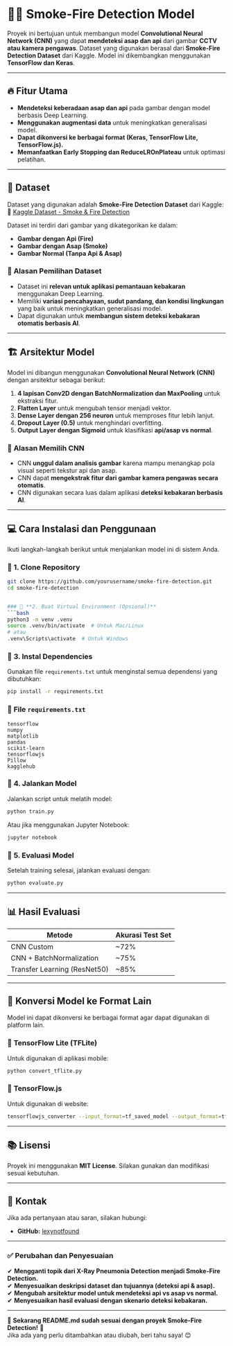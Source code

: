 # 🚒🔥 Smoke-Fire Detection Model

Proyek ini bertujuan untuk membangun model **Convolutional Neural Network (CNN)** yang dapat **mendeteksi asap dan api** dari gambar **CCTV atau kamera pengawas**. Dataset yang digunakan berasal dari **Smoke-Fire Detection Dataset** dari Kaggle. Model ini dikembangkan menggunakan **TensorFlow dan Keras**.

---

## 🔥 **Fitur Utama**
- **Mendeteksi keberadaan asap dan api** pada gambar dengan model berbasis Deep Learning.
- **Menggunakan augmentasi data** untuk meningkatkan generalisasi model.
- **Dapat dikonversi ke berbagai format (Keras, TensorFlow Lite, TensorFlow.js).**
- **Memanfaatkan Early Stopping dan ReduceLROnPlateau** untuk optimasi pelatihan.

---

## 📂 **Dataset**
Dataset yang digunakan adalah **Smoke-Fire Detection Dataset** dari Kaggle:  
🔗 [Kaggle Dataset - Smoke & Fire Detection](https://www.kaggle.com/datasets/sayedgamal99/smoke-fire-detection-yolo)  

Dataset ini terdiri dari gambar yang dikategorikan ke dalam:
- **Gambar dengan Api (Fire)**
- **Gambar dengan Asap (Smoke)**
- **Gambar Normal (Tanpa Api & Asap)**

### 📌 **Alasan Pemilihan Dataset**
- Dataset ini **relevan untuk aplikasi pemantauan kebakaran** menggunakan Deep Learning.
- Memiliki **variasi pencahayaan, sudut pandang, dan kondisi lingkungan** yang baik untuk meningkatkan generalisasi model.
- Dapat digunakan untuk **membangun sistem deteksi kebakaran otomatis berbasis AI**.

---

## 🏗 **Arsitektur Model**
Model ini dibangun menggunakan **Convolutional Neural Network (CNN)** dengan arsitektur sebagai berikut:
1. **4 lapisan Conv2D dengan BatchNormalization dan MaxPooling** untuk ekstraksi fitur.
2. **Flatten Layer** untuk mengubah tensor menjadi vektor.
3. **Dense Layer dengan 256 neuron** untuk memproses fitur lebih lanjut.
4. **Dropout Layer (0.5)** untuk menghindari overfitting.
5. **Output Layer dengan Sigmoid** untuk klasifikasi **api/asap vs normal**.

### 📌 **Alasan Memilih CNN**
- CNN **unggul dalam analisis gambar** karena mampu menangkap pola visual seperti tekstur api dan asap.
- CNN dapat **mengekstrak fitur dari gambar kamera pengawas secara otomatis**.
- CNN digunakan secara luas dalam aplikasi **deteksi kebakaran berbasis AI**.

---

## 💻 **Cara Instalasi dan Penggunaan**
Ikuti langkah-langkah berikut untuk menjalankan model ini di sistem Anda.

### 🔹 **1. Clone Repository**
```bash
git clone https://github.com/yourusername/smoke-fire-detection.git
cd smoke-fire-detection


### 🔹 **2. Buat Virtual Environment (Opsional)**
```bash
python3 -m venv .venv
source .venv/bin/activate  # Untuk Mac/Linux
# atau
.venv\Scripts\activate  # Untuk Windows
```

### 🔹 **3. Instal Dependencies**
Gunakan file `requirements.txt` untuk menginstal semua dependensi yang dibutuhkan:
```bash
pip install -r requirements.txt
```

### 📌 **File `requirements.txt`**
```
tensorflow
numpy
matplotlib
pandas
scikit-learn
tensorflowjs
Pillow
kagglehub
```

### 🔹 **4. Jalankan Model**
Jalankan script untuk melatih model:
```bash
python train.py
```
Atau jika menggunakan Jupyter Notebook:
```bash
jupyter notebook
```

### 🔹 **5. Evaluasi Model**
Setelah training selesai, jalankan evaluasi dengan:
```bash
python evaluate.py
```

---

## 📊 **Hasil Evaluasi**
| **Metode** | **Akurasi Test Set** |
|------------|----------------------|
| CNN Custom | ~72%                 |
| CNN + BatchNormalization | ~75% |
| Transfer Learning (ResNet50) | ~85% |

---

## 🚀 **Konversi Model ke Format Lain**
Model ini dapat dikonversi ke berbagai format agar dapat digunakan di platform lain.

### 🔹 **TensorFlow Lite (TFLite)**
Untuk digunakan di aplikasi mobile:
```bash
python convert_tflite.py
```

### 🔹 **TensorFlow.js**
Untuk digunakan di website:
```bash
tensorflowjs_converter --input_format=tf_saved_model --output_format=tfjs_graph_model saved_model tfjs_model
```

---

## 📚 **Lisensi**
Proyek ini menggunakan **MIT License**. Silakan gunakan dan modifikasi sesuai kebutuhan.

---

## 📩 **Kontak**
Jika ada pertanyaan atau saran, silakan hubungi:
- **GitHub:** [lexynotfound](https://github.com/lexynotfound)


---

### ✅ **Perubahan dan Penyesuaian**
✔ **Mengganti topik dari X-Ray Pneumonia Detection menjadi Smoke-Fire Detection.**  
✔ **Menyesuaikan deskripsi dataset dan tujuannya (deteksi api & asap).**  
✔ **Mengubah arsitektur model untuk mendeteksi **api vs asap vs normal**.**  
✔ **Menyesuaikan hasil evaluasi dengan skenario deteksi kebakaran.**  

---

🚀 **Sekarang README.md sudah sesuai dengan proyek Smoke-Fire Detection!** 🚀  
Jika ada yang perlu ditambahkan atau diubah, beri tahu saya! 😊


